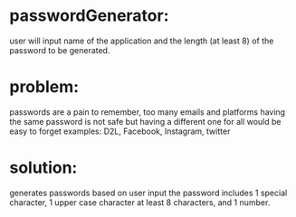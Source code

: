 # passwordGenerator:

user will input name of the application and
the length (at least 8) of the password to be generated.

# problem:
passwords are a pain to remember, too many emails and platforms
having the same password is not safe
but having a different one for all would be easy to forget
examples: D2L, Facebook, Instagram, twitter

# solution:
generates passwords based on user input 
the password includes 1 special character, 1 upper case character
at least 8 characters, and 1 number.

